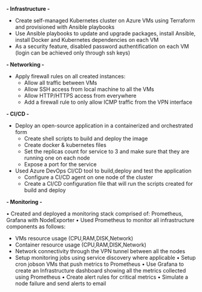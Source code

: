 **- Infrastructure -**

- Create self-managed Kubernetes cluster on Azure VMs using Terraform and provisioned with Ansible playbooks
- Use Ansible playbooks to update and upgrade packages, install Ansible, install Docker and Kubernetes dependencies on each VM
- As a security feature, disabled password authentification on each VM (login can be achieved only through ssh keys)


**- Networking -**

- Apply firewall rules on all created instances:
  - Allow all traffic between VMs
  - Allow SSH access from local machine to all the VMs
  - Allow HTTP/HTTPS access from everywhere
  - Add a firewall rule to only allow ICMP traffic from the VPN interface


**- CI/CD -**

- Deploy an open-source application in a containerized and orchestrated form
  - Create shell scripts to build and deploy the image
  - Create docker & kubernetes files
  - Set the replicas count for service to 3 and make sure that they are running one on each node
  - Expose a port for the service
- Used Azure DevOps CI/CD tool to build,deploy and test the application
  - Configure a CI/CD agent on one node of the cluster
  - Create a CI/CD configuration file that will run the scripts created for build and deploy

 
 **- Monitoring -**
 
• Created and deployed a monitoring stack comprised of: Prometheus, Grafana with NodeExporter
• Used Prometheus to monitor all infrastructure components as follows:
 - VMs resource usage (CPU,RAM,DISK,Network)
 - Container resource usage (CPU,RAM,DISK,Network)
 - Network connectivity through the VPN tunnel between all the nodes
 - Setup monitoring jobs using service discovery where applicable
• Setup cron jobson VMs that push metrics to Prometheus
• Use Grafana to create an Infrastructure dashboard showing all the metrics collected using Prometheus
• Create alert rules for critical metrics
• Simulate a node failure and send alerts to email
